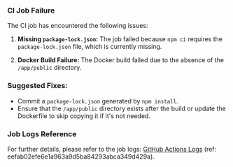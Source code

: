 ### CI Job Failure

The CI job has encountered the following issues:

1. **Missing `package-lock.json`:** The job failed because `npm ci` requires the `package-lock.json` file, which is currently missing.

2. **Docker Build Failure:** The Docker build failed due to the absence of the `/app/public` directory.

### Suggested Fixes:
- Commit a `package-lock.json` generated by `npm install`.
- Ensure that the `/app/public` directory exists after the build or update the Dockerfile to skip copying it if it's not needed.

### Job Logs Reference
For further details, please refer to the job logs: [GitHub Actions Logs](https://github.com/sxmxc/potential-fishstick/actions/runs/17892634030/job/50875070397) (ref: eefab02efe6e1a963a9d5ba84293abca349d429a).